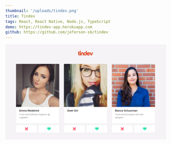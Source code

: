 ```yaml
---
thumbnail: '/uploads/tindev.png'
title: Tindev
tags: React, React Native, Node.js, TypeScript
demo: https://tindev-app.herokuapp.com
github: https://github.com/jeferson-sb/tindev
---
```


![](/uploads/tindev.png)
